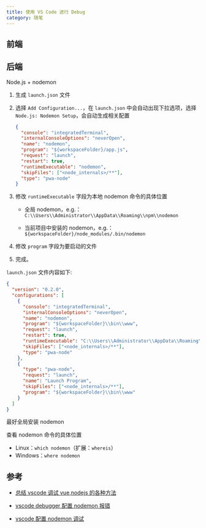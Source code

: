 ```yaml
---
title: 使用 VS Code 进行 Debug
category: 随笔
---
```


## 前端

## 后端

Node.js + nodemon

1. 生成 `launch.json` 文件

2. 选择 `Add Configuration...`，在 `launch.json` 中会自动出现下拉选项，选择 `Node.js: Nodemon Setup`，会自动生成相关配置

   ```json
   {
     "console": "integratedTerminal",
     "internalConsoleOptions": "neverOpen",
     "name": "nodemon",
     "program": "${workspaceFolder}/app.js",
     "request": "launch",
     "restart": true,
     "runtimeExecutable": "nodemon",
     "skipFiles": ["<node_internals>/**"],
     "type": "pwa-node"
   }
   ```

3. 修改 `runtimeExecutable` 字段为本地 nodemon 命令的具体位置

   - 全局 nodemon，e.g.：`C:\\Users\\Administrator\\AppData\\Roaming\\npm\\nodemon`

   - 当前项目中安装的 nodemon，e.g.：`${workspaceFolder}/node_modules/.bin/nodemon`

4. 修改 `program` 字段为要启动的文件

5. 完成。

`launch.json` 文件内容如下:

```json
{
  "version": "0.2.0",
  "configurations": [
    {
      "console": "integratedTerminal",
      "internalConsoleOptions": "neverOpen",
      "name": "nodemon",
      "program": "${workspaceFolder}\\bin\\www",
      "request": "launch",
      "restart": true,
      "runtimeExecutable": "C:\\Users\\Administrator\\AppData\\Roaming\\npm\\nodemon",
      "skipFiles": ["<node_internals>/**"],
      "type": "pwa-node"
    },
    {
      "type": "pwa-node",
      "request": "launch",
      "name": "Launch Program",
      "skipFiles": ["<node_internals>/**"],
      "program": "${workspaceFolder}\\bin\\www"
    }
  ]
}
```

最好全局安装 nodemon

查看 nodemon 命令的具体位置

- Linux：`which nodemon`（扩展：`whereis`）
- Windows：`where nodemon`

## 参考

- [总结 vscode 调试 vue,nodejs 的各种方法](https://www.cnblogs.com/pdysb/p/12775994.html#_caption0)

- [vscode debugger 配置 nodemon 报错](https://blog.csdn.net/weixin_38080573/article/details/110322901)

- [vscode 配置 nodemon 调试](https://blog.csdn.net/zwkkkk1/article/details/82254725)
